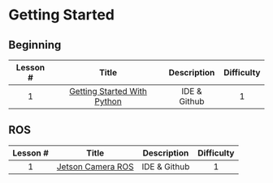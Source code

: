 # Getting Started

## Beginning
|  Lesson #   |                                                                                  Title                                                                                   | Description  | Difficulty |
|:-----------:|:------------------------------------------------------------------------------------------------------------------------------------------------------------------------:|:------------:|:----------:|
|      1      | [Getting Started With Python](https://github.com/TeamUnsinkable/Documentation/blob/b56f33e6695445f508de50c662045b2c5c8bece1/Pages/Getting%20Started%20With%20Python.md)  | IDE & Github |     1      |

## ROS
|  Lesson #   |                                                                       Title                                                                        | Description  | Difficulty |
|:-----------:|:--------------------------------------------------------------------------------------------------------------------------------------------------:|:------------:|:----------:|
|      1      | [Jetson Camera ROS](https://github.com/TeamUnsinkable/Documentation/blob/68e18c50daf697750dd8cbb7ee0891e86248d19c/Pages/Jetson%20Camera%20ROS.md)  | IDE & Github |     1      |